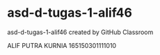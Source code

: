 # asd-d-tugas-1-alif46
asd-d-tugas-1-alif46 created by GitHub Classroom

ALIF PUTRA KURNIA
165150301111010
